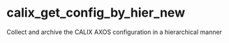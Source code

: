 # calix_get_config_by_hier_new
Collect and archive the CALIX AXOS configuration in a hierarchical manner
